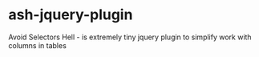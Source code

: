 # ash-jquery-plugin
Avoid Selectors Hell - is extremely tiny jquery plugin to simplify work with columns in tables

